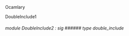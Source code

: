 Ocamlary

DoubleInclude1



######  module          DoubleInclude2         :    sig      ######  type       double_include             



       



